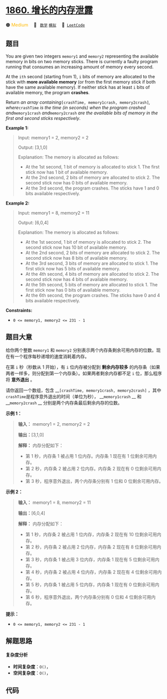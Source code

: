 # [1860. 增长的内存泄露](https://leetcode.com/problems/incremental-memory-leak)

🟠 <font color=#ffb800>Medium</font>&emsp; 🔖&ensp; [`数学`](/leetcode/outline/tag/math.md) [`模拟`](/leetcode/outline/tag/simulation.md)&emsp; 🔗&ensp;[`LeetCode`](https://leetcode.com/problems/incremental-memory-leak)


## 题目

You are given two integers `memory1` and `memory2` representing the available
memory in bits on two memory sticks. There is currently a faulty program
running that consumes an increasing amount of memory every second.

At the `ith` second (starting from 1), `i` bits of memory are allocated to the
stick with **more available memory** (or from the first memory stick if both
have the same available memory). If neither stick has at least `i` bits of
available memory, the program **crashes**.

Return _an array containing_`[crashTime, memory1crash, memory2crash]`_,
where_`crashTime` _is the time (in seconds) when the program crashed
and_`memory1crash` _and_`memory2crash` _are the available bits of memory in
the first and second sticks respectively_.



**Example 1:**

> Input: memory1 = 2, memory2 = 2
> 
> Output: [3,1,0]
> 
> Explanation: The memory is allocated as follows:
> - At the 1st second, 1 bit of memory is allocated to stick 1. The first stick now has 1 bit of available memory.
> - At the 2nd second, 2 bits of memory are allocated to stick 2. The second stick now has 0 bits of available memory.
> - At the 3rd second, the program crashes. The sticks have 1 and 0 bits available respectively.

**Example 2:**

> Input: memory1 = 8, memory2 = 11
> 
> Output: [6,0,4]
> 
> Explanation: The memory is allocated as follows:
> - At the 1st second, 1 bit of memory is allocated to stick 2. The second stick now has 10 bit of available memory.
> - At the 2nd second, 2 bits of memory are allocated to stick 2. The second stick now has 8 bits of available memory.
> - At the 3rd second, 3 bits of memory are allocated to stick 1. The first stick now has 5 bits of available memory.
> - At the 4th second, 4 bits of memory are allocated to stick 2. The second stick now has 4 bits of available memory.
> - At the 5th second, 5 bits of memory are allocated to stick 1. The first stick now has 0 bits of available memory.
> - At the 6th second, the program crashes. The sticks have 0 and 4 bits available respectively.

**Constraints:**

  * `0 <= memory1, memory2 <= 231 - 1`


## 题目大意

给你两个整数 `memory1` 和 `memory2` 分别表示两个内存条剩余可用内存的位数。现在有一个程序每秒递增的速度消耗着内存。

在第 `i` 秒（秒数从 1 开始），有 `i` 位内存被分配到 **剩余内存较多**
的内存条（如果两者一样多，则分配到第一个内存条）。如果两者剩余内存都不足 `i` 位，那么程序将 **意外退出** 。

请你返回一个数组，包含 __`[crashTime, memory1crash, memory2crash]` ，其中
`crashTime`是程序意外退出的时间（单位为秒）， __`memory1crash` __ 和 __`memory2crash` __
分别是两个内存条最后剩余内存的位数。

**示例 1：**

> 
> 
> 
> 
> 
> **输入：** memory1 = 2, memory2 = 2
> 
> **输出：**[3,1,0]
> 
> **解释：** 内存分配如下：
> - 第 1 秒，内存条 1 被占用 1 位内存。内存条 1 现在有 1 位剩余可用内存。
> - 第 2 秒，内存条 2 被占用 2 位内存。内存条 2 现在有 0 位剩余可用内存。
> - 第 3 秒，程序意外退出，两个内存条分别有 1 位和 0 位剩余可用内存。
> 
> 

**示例 2：**

> 
> 
> 
> 
> 
> **输入：** memory1 = 8, memory2 = 11
> 
> **输出：**[6,0,4]
> 
> **解释：** 内存分配如下：
> - 第 1 秒，内存条 2 被占用 1 位内存，内存条 2 现在有 10 位剩余可用内存。
> - 第 2 秒，内存条 2 被占用 2 位内存，内存条 2 现在有 8 位剩余可用内存。
> - 第 3 秒，内存条 1 被占用 3 位内存，内存条 1 现在有 5 位剩余可用内存。
> - 第 4 秒，内存条 2 被占用 4 位内存，内存条 2 现在有 4 位剩余可用内存。
> - 第 5 秒，内存条 1 被占用 5 位内存，内存条 1 现在有 0 位剩余可用内存。
> - 第 6 秒，程序意外退出，两个内存条分别有 0 位和 4 位剩余可用内存。
> 
> 

**提示：**

  * `0 <= memory1, memory2 <= 231 - 1`


## 解题思路

#### 复杂度分析

- **时间复杂度**：`O()`，
- **空间复杂度**：`O()`，

## 代码

```javascript

```